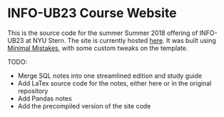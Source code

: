 # INFO-UB23 Course Website

This is the source code for the summer Summer 2018 offering of INFO-UB23 at NYU Stern. The site is currently hosted [here](http://people.stern.nyu.edu/khoffman/intro_programming_datasci/). 
It was built using [Minimal Mistakes](https://mmistakes.github.io/minimal-mistakes/), with some custom tweaks on the template.

TODO:
- Merge SQL notes into one streamlined edition and study guide
- Add LaTex source code for the notes, either here or in the original repository
- Add Pandas notes
- Add the precompiled version of the site code



